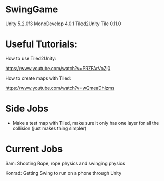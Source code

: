 # SwingGame

Unity 5.2.0f3
MonoDevelop 4.0.1
Tiled2Unity 
Tile 0.11.0


# Useful Tutorials:

How to use Tiled2Unity:

https://www.youtube.com/watch?v=PRZFArVoZj0

How to create maps with Tiled:

https://www.youtube.com/watch?v=wQmeaDhIzms

# Side Jobs

- Make a test map with Tiled, make sure it only has one layer for all the collision (just makes thing simpler)

# Current Jobs

Sam: Shooting Rope, rope physics and swinging physics

Konrad: Getting Swing to run on a phone through Unity
